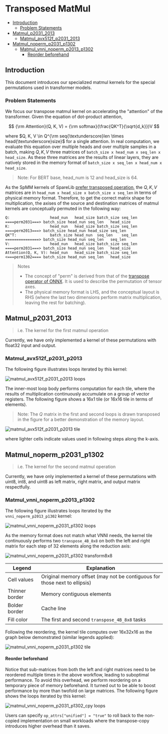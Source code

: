 # Transposed MatMul

- [Introduction](#introduction)
  - [Problem Statements](#problem-statements)
- [Matmul_p2031_2013](#matmul_p2031_2013)
  - [Matmul_avx512f_p2031_2013](#matmul_avx512f_p2031_p2013)
- [Matmul_noperm_p2031_p1302](#matmul_noperm_p2031_p1302)
  - [Matmul_vnni_noperm_p2013_p1302](#matmul_vnni_noperm_p2013_p1302)
    - [Reorder beforehand](#reorder-beforehand)

## Introduction

This document introduces our specialized matmul kernels for the special permutations used in transformer models.

### Problem Statements

We focus our transpose matmul kernel on accelerating the "attention" of the transformer. Given the equation of dot-product attention,

$$
{\rm Attention}(Q, K, V) = {\rm softmax}(\frac{QK^T}{\sqrt{d_k}})V
$$

where $Q, K, V \in Q^{\rm seq{\textunderscore}len \times head{\textunderscore}size}$ for a single attention.
In real computation, we evaluate this equation over multiple heads and over multiple samples in a batch, making $Q,K,V$ three matrices of `batch_size x head_num x seq_len x head_size`. As these three matrices are the results of linear layers, they are natively stored in the memory format of `batch_size x seq_len x head_num x head_size`.

> Note: For BERT base, head_num is 12 and head_size is 64.

As the SpMM kernels of SpareLib [prefer transposed operation](./kernel_vnni.md), the $Q, K, V$ matrices are in `head_num x head_size x batch_size x seq_len` in terms of physical memory format. Therefore, to get the correct matrix shape for multiplication, the axises of the source and destination matrices of matmul kernels are conceptually permuted in the following way:

```
Q:                  head_nun   head_size batch_size seq_len ====perm2031===> batch_size head_nun seq_len   head_size
K:                  head_nun   head_size batch_size seq_len ====perm2013===> batch_size head_nun head_size seq_len
QK^T:               batch_size head_nun  seq_len    seq_len ===============> batch_size head_nun seq_len   seq_len
V:                  head_nun   head_size batch_size seq_len ====perm2031===> batch_size head_nun seq_len   head_size
Attention(Q, K, V): head_nun   head_size batch_size seq_len <===perm1302==== batch_size head_nun seq_len   head_size
```

> Notes
>
> - The concept of "perm" is derived from that of the [transpose operator of ONNX](https://github.com/onnx/onnx/blob/rel-1.11.0/docs/Operators.md#transpose). It is used to describe the permutation of tensor axes.
> - The physical memory format is LHS, and the conceptual layout is RHS (where the last two dimensions perform matrix multiplication, leaving the rest for batching).

## Matmul_p2031_2013

> i.e. The kernel for the first matmul operation

Currently, we have only implemented a kernel of these permutations with float32 input and output.

### Matmul_avx512f_p2031_p2013

The following figure illustrates loops iterated by this kernel:

![matmul_avx512f_p2031_p2013 loops](../imgs/kernel_matmul_avx512f_p2031_p2013_loops.png)

The inner-most loop body performs computation for each tile, where the results of multiplication continuously accumulate on a group of vector registers. The following figure shows a 16x1 tile (or 16x16 tile in terms of elements).
> Note: The $Q$ matrix in the first and second loops is drawn transposed in the figure for a better demonstration of the memory layout.

![matmul_avx512f_p2031_p2013 tile](../imgs/kernel_matmul_avx512f_p2031_p2013_tile.png)

where lighter cells indicate values used in following steps along the k-axis.

## Matmul_noperm_p2031_p1302

> i.e. The kernel for the second matmul operation

Currently, we have only implemented a kernel of these permutations with uint8, int8, and uint8 as left matrix, right matrix, and output matrix respectfully.

### Matmul_vnni_noperm_p2013_p1302

The following figure illustrates loops iterated by the `vnni_noperm_p2013_p1302` kernel:

![matmul_vnni_noperm_p2031_p1302 loops](../imgs/matmul_vnni_noperm_p2031_p1302_loops.svg)

As the memory format does not match what VNNI needs, the kernel tile continuously performs two `transpose_4B_8x8` on both the left and right matrix for each step of 32 elements along the reduction axis:

![matmul_vnni_noperm_p2031_p1302 transform8x8](../imgs/matmul_vnni_noperm_p2031_p1302_transform8x8.png)

| Legend                        | Explanation                   |
|-------------------------------|-------------------------------|
| Cell values                   | Original memory offset (may not be contiguous for those next to ellipsis) |
| Thinner border                | Memory contiguous elements    |
| Bolder border                 | Cache line                    |
| Fill color | The first and second `transpose_4B_8x8` tasks    |

Following the reordering, the kernel tile computes over 16x32x16 as the graph below demonstrated (similar legends applied):

![matmul_vnni_noperm_p2031_p1302 tile](../imgs/matmul_vnni_noperm_p2031_p1302_tile.png)

#### Reorder beforehand

Notice that sub-matrices from both the left and right matrices need to be reordered multiple times in the above workflow, leading to suboptimal performance. To avoid this overhead, we perform reordering on a temporary piece of memory beforehand. It turned out to be able to boost performance by more than twofold on large matrices. The following figure shows the loops iterated by this kernel:

![matmul_vnni_noperm_p2031_p1302_cpy loops](../imgs/matmul_vnni_noperm_p2031_p1302_cpy_loops.svg)

Users can specify `op_attrs["unified"] = "true"` to roll back to the non-copied implementation on small workloads where the transpose-copy introduces higher overhead than it saves.
